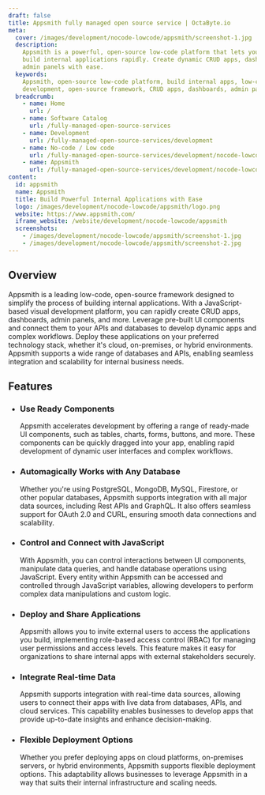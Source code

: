 ```yaml
---
draft: false
title: Appsmith fully managed open source service | OctaByte.io
meta:
  cover: /images/development/nocode-lowcode/appsmith/screenshot-1.jpg
  description:
    Appsmith is a powerful, open-source low-code platform that lets you
    build internal applications rapidly. Create dynamic CRUD apps, dashboards, and
    admin panels with ease.
  keywords:
    Appsmith, open-source low-code platform, build internal apps, low-code
    development, open-source framework, CRUD apps, dashboards, admin panels
  breadcrumb:
    - name: Home
      url: /
    - name: Software Catalog
      url: /fully-managed-open-source-services
    - name: Development
      url: /fully-managed-open-source-services/development
    - name: No-code / Low code
      url: /fully-managed-open-source-services/development/nocode-lowcode
    - name: Appsmith
      url: /fully-managed-open-source-services/development/nocode-lowcode/appsmith
content:
  id: appsmith
  name: Appsmith
  title: Build Powerful Internal Applications with Ease
  logo: /images/development/nocode-lowcode/appsmith/logo.png
  website: https://www.appsmith.com/
  iframe_website: /website/development/nocode-lowcode/appsmith
  screenshots:
    - /images/development/nocode-lowcode/appsmith/screenshot-1.jpg
    - /images/development/nocode-lowcode/appsmith/screenshot-2.jpg
---
```


## Overview

Appsmith is a leading low-code, open-source framework designed to simplify the process of building internal applications. With a JavaScript-based visual development platform, you can rapidly create CRUD apps, dashboards, admin panels, and more. Leverage pre-built UI components and connect them to your APIs and databases to develop dynamic apps and complex workflows. Deploy these applications on your preferred technology stack, whether it's cloud, on-premises, or hybrid environments. Appsmith supports a wide range of databases and APIs, enabling seamless integration and scalability for internal business needs.

## Features

- ### Use Ready Components

  Appsmith accelerates development by offering a range of ready-made UI components, such as tables, charts, forms, buttons, and more. These components can be quickly dragged into your app, enabling rapid development of dynamic user interfaces and complex workflows.

- ### Automagically Works with Any Database

  Whether you're using PostgreSQL, MongoDB, MySQL, Firestore, or other popular databases, Appsmith supports integration with all major data sources, including Rest APIs and GraphQL. It also offers seamless support for OAuth 2.0 and CURL, ensuring smooth data connections and scalability.

- ### Control and Connect with JavaScript

  With Appsmith, you can control interactions between UI components, manipulate data queries, and handle database operations using JavaScript. Every entity within Appsmith can be accessed and controlled through JavaScript variables, allowing developers to perform complex data manipulations and custom logic.

- ### Deploy and Share Applications

  Appsmith allows you to invite external users to access the applications you build, implementing role-based access control (RBAC) for managing user permissions and access levels. This feature makes it easy for organizations to share internal apps with external stakeholders securely.

- ### Integrate Real-time Data

  Appsmith supports integration with real-time data sources, allowing users to connect their apps with live data from databases, APIs, and cloud services. This capability enables businesses to develop apps that provide up-to-date insights and enhance decision-making.

- ### Flexible Deployment Options

  Whether you prefer deploying apps on cloud platforms, on-premises servers, or hybrid environments, Appsmith supports flexible deployment options. This adaptability allows businesses to leverage Appsmith in a way that suits their internal infrastructure and scaling needs.
